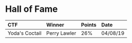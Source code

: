 # Hall of Fame

| CTF | Winner | Points | Date | 
|:-----|:-------------|:----------|:----------|
| Yoda's Coctail | Perry Lawler | 26% | 04/08/19 |
